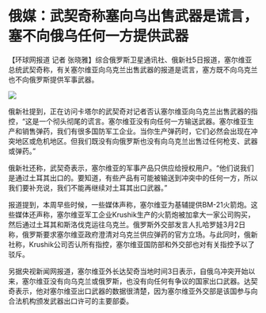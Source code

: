 # 俄媒：武契奇称塞向乌出售武器是谎言，塞不向俄乌任何一方提供武器

【环球网报道 记者
张晓雅】综合俄罗斯卫星通讯社、俄新社5日报道，塞尔维亚总统武契奇称，有关塞尔维亚向乌克兰出售武器的报道是谎言，塞方既不向乌克兰也不向俄罗斯提供军事武器。

![](https://inews.gtimg.com/om_bt/OLhPal0JTgVemFjy_1GEDXNYR05q2b234bT4e6pnI6UmEAA/1000)

俄新社提到，正在访问卡塔尔的武契奇对记者否认塞尔维亚向乌克兰出售武器的指控，“这是一个彻头彻尾的谎言。塞尔维亚没有向任何一方输送武器。塞尔维亚生产和销售弹药，我们有很多国防军工企业。当你生产弹药时，它们必然会出现在冲突地区或危机地区。但我们既没有向俄罗斯也没有向乌克兰出售过任何枪支、武器或弹药。”

俄新社还称，武契奇表示，塞尔维亚的军事产品只供应给授权用户。“他们说我们是通过土耳其出口的。要知道，有些产品有可能被输送到冲突中的任何一方，所以我们要补充说，我们不能再继续对土耳其出口武器。”

报道提到，本周早些时候，一些媒体声称，塞尔维亚为基辅提供BM-21火箭炮。这些媒体还声称，塞尔维亚军工企业Krushik生产的火箭炮被加拿大一家公司购买，然后通过土耳其和斯洛伐克运往乌克兰。俄罗斯外交部发言人扎哈罗娃3月2日称，俄罗斯要求塞尔维亚政府澄清对乌克兰供应弹药的官方立场。与此同时，俄新社称，Krushik公司否认所有指控，塞尔维亚国防部和外交部也对有关指控予以了驳斥。

另据央视新闻网报道，塞尔维亚外长达契奇当地时间3日表示，自俄乌冲突开始以来，塞尔维亚没有向乌克兰或俄罗斯，也没有向任何有争议的国家出口武器。达契奇表示，他对塞尔维亚出口武器的数据很清楚，因为塞尔维亚外交部是该国参与向合法机构颁发武器出口许可的主要部委。

